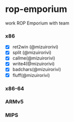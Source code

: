 # rop-emporium
work ROP Emporium with team

### x86

- [x] ret2win (@mizuirorivi)
- [x] split (@mizuirorivi)
- [x] callme(@mizuirorivi)
- [x] write4(@mizuirorivi)
- [x] badchars(@mizuirorivi)
- [x] fluff(@mizuirorivi)

### x86-64

### ARMv5

### MIPS



